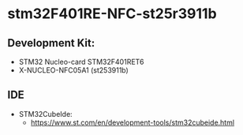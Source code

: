 # stm32F401RE-NFC-st25r3911b

## Development Kit:
- STM32 Nucleo-card STM32F401RET6
- X-NUCLEO-NFC05A1 (st253911b)

## IDE
- STM32CubeIde:
  - https://www.st.com/en/development-tools/stm32cubeide.html

